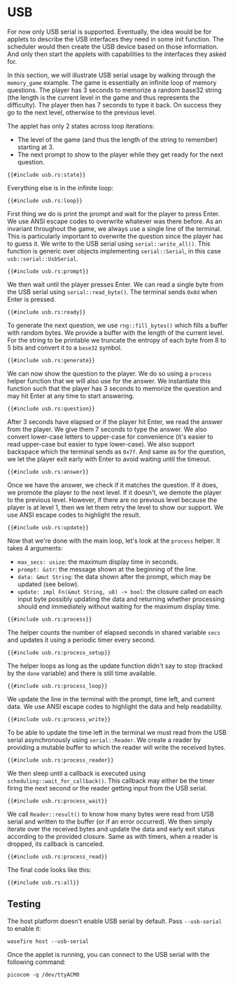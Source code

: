 # USB

For now only USB serial is supported. Eventually, the idea would be for applets to describe the USB
interfaces they need in some init function. The scheduler would then create the USB device based on
those information. And only then start the applets with capabilities to the interfaces they asked
for.

In this section, we will illustrate USB serial usage by walking through the `memory_game` example.
The game is essentially an infinite loop of memory questions. The player has 3 seconds to memorize a
random base32 string (the length is the current level in the game and thus represents the
difficulty). The player then has 7 seconds to type it back. On success they go to the next level,
otherwise to the previous level.

The applet has only 2 states across loop iterations:

- The level of the game (and thus the length of the string to remember) starting at 3.
- The next prompt to show to the player while they get ready for the next question.

```rust,no_run,noplayground
{{#include usb.rs:state}}
```

Everything else is in the infinite loop:

```rust,no_run,noplayground
{{#include usb.rs:loop}}
```

First thing we do is print the prompt and wait for the player to press Enter. We use ANSI escape
codes to overwrite whatever was there before. As an invariant throughout the game, we always use a
single line of the terminal. This is particularly important to overwrite the question since the
player has to guess it. We write to the USB serial using `serial::write_all()`. This function is
generic over objects implementing `serial::Serial`, in this case `usb::serial::UsbSerial`.

```rust,no_run,noplayground
{{#include usb.rs:prompt}}
```

We then wait until the player presses Enter. We can read a single byte from the USB serial using
`serial::read_byte()`. The terminal sends `0x0d` when Enter is pressed.

```rust,no_run,noplayground
{{#include usb.rs:ready}}
```

To generate the next question, we use `rng::fill_bytes()` which fills a buffer with random bytes. We
provide a buffer with the length of the current level. For the string to be printable we truncate
the entropy of each byte from 8 to 5 bits and convert it to a `base32` symbol.

```rust,no_run,noplayground
{{#include usb.rs:generate}}
```

We can now show the question to the player. We do so using a `process` helper function that we will
also use for the answer. We instantiate this function such that the player has 3 seconds to memorize
the question and may hit Enter at any time to start answering.

```rust,no_run,noplayground
{{#include usb.rs:question}}
```

After 3 seconds have elapsed or if the player hit Enter, we read the answer from the player. We give
them 7 seconds to type the answer. We also convert lower-case letters to upper-case for convenience
(it's easier to read upper-case but easier to type lower-case). We also support backspace which the
terminal sends as `0x7f`. And same as for the question, we let the player exit early with Enter to
avoid waiting until the timeout.

```rust,no_run,noplayground
{{#include usb.rs:answer}}
```

Once we have the answer, we check if it matches the question. If it does, we promote the player to
the next level. If it doesn't, we demote the player to the previous level. However, if there are no
previous level because the player is at level 1, then we let them retry the level to show our
support. We use ANSI escape codes to highlight the result.

```rust,no_run,noplayground
{{#include usb.rs:update}}
```

Now that we're done with the main loop, let's look at the `process` helper. It takes 4 arguments:

- `max_secs: usize`: the maximum display time in seconds.
- `prompt: &str`: the message shown at the beginning of the line.
- `data: &mut String`: the data shown after the prompt, which may be updated (see below).
- `update: impl Fn(&mut String, u8) -> bool`: the closure called on each input byte possibly
  updating the data and returning whether processing should end immediately without waiting for the
  maximum display time.

```rust,no_run,noplayground
{{#include usb.rs:process}}
```

The helper counts the number of elapsed seconds in shared variable `secs` and updates it using a
periodic timer every second.

```rust,no_run,noplayground
{{#include usb.rs:process_setup}}
```

The helper loops as long as the update function didn't say to stop (tracked by the `done` variable)
and there is still time available.

```rust,no_run,noplayground
{{#include usb.rs:process_loop}}
```

We update the line in the terminal with the prompt, time left, and current data. We use ANSI escape
codes to highlight the data and help readability.

```rust,no_run,noplayground
{{#include usb.rs:process_write}}
```

To be able to update the time left in the terminal we must read from the USB serial asynchronously
using `serial::Reader`. We create a reader by providing a mutable buffer to which the reader will
write the received bytes.

```rust,no_run,noplayground
{{#include usb.rs:process_reader}}
```

We then sleep until a callback is executed using `scheduling::wait_for_callback()`. This callback
may either be the timer firing the next second or the reader getting input from the USB serial.

```rust,no_run,noplayground
{{#include usb.rs:process_wait}}
```

We call `Reader::result()` to know how many bytes were read from USB serial and written to the
buffer (or if an error occurred). We then simply iterate over the received bytes and update the data
and early exit status according to the provided closure. Same as with timers, when a reader is
dropped, its callback is canceled.

```rust,no_run,noplayground
{{#include usb.rs:process_read}}
```

The final code looks like this:

```rust,no_run
{{#include usb.rs:all}}
```

## Testing

The host platform doesn't enable USB serial by default. Pass `--usb-serial` to enable it:

```shell
wasefire host --usb-serial
```

Once the applet is running, you can connect to the USB serial with the following command:

```shell
picocom -q /dev/ttyACM0
```
